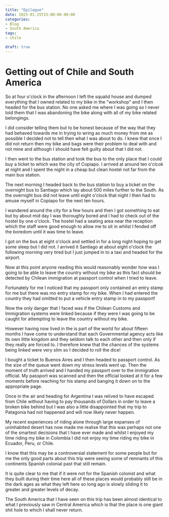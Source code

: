 ```yaml
---
title: "Epilogue"
date: 2025-01-25T15:00:00-00:00
categories:
- Blog
- South America
tags:
- chile

draft: true
---
```


# Getting out of Chile and South America

So at four o'clock in the afternoon I left the squalid house and dumped everything that I owned related to my bike in the "workshop" and I then headed for the bus station. No one asked me where I was going so I never told them that I was abandoning the bike along with all of my bike related belongings.

I did consider telling them but to be honest because of the way that they had behaved towards me in trying to wring as much money from me as possible I decided not to tell then what I was about to do. I knew that once I did not return then my bike and bags were their problem to deal with and not mine and although I should have felt guilty about that I did not.

I then went to the bus station and took the bus to the only place that I could buy a ticket to which was the city of Copiapo. I arrived at around ten o'clcok at night and I spent the night in a cheap but clean hostel not far from the main bus station. 

The next morning I headed back to the bus station to buy a ticket on the overnight bus to Santiago which lay about 500 miles further to the South. As the overnight bus did not leave until eight o'clock that night I then had to amuse myself in Copiapo for the next ten hours.

I wandered around the city for a few hours and then I got something to eat but by about mid day I was thoroughly bored and I had to check out of the hostel by one o'clock. The hostel had a seating area near the reception which the staff were good enough to allow me to sit in whilst I fended off the boredom until it was time to leave.

I got on the bus at eight o'clock and settled in for a long night hoping to get some sleep but I did not. I arrived it Santiago at about eight o'clock the following morning very tired but I just jumped in to a taxi and headed for the airport.

Now at this point anyone reading this would reasonably wonder how was I going to be able to leave the country without my bike as this fact should be detected by Chilean immigration at passport control when I tried to leave.

Fortunately for me I noticed that my passport only contained an entry stamp for me but there was mo entry stamp for my bike. When I had entered the country they had omitted to put a vehicle entry stamp in to my passport!

Now the only danger that I faced was if the Chilean Customs and Immigration systems were linked because if they were I was going to be caught for attempting to leave the country without my bike.

However having now lived in the is part of the world for about fifteen months I have come to understand that each Governmental agency acts like its own little kingdom and they seldom talk to each other and then only if they really are forced to. I therefore knew that the chances of the systems being linked were very slim so I decided to roll the dice!

I bought a ticket to Buenos Aires and I then headed to passport control. As the size of the queue went down my stress levels went up. Then the moment of truth arrived and I handed my passport over to the immigration official. My passport was scanned and then the official looked at it for a few moments before reaching for his stamp and banging it down on to the appropriate page.

Once in the air and heading for Argentina I was relived to have escaped from Chile without having to pay thousands of Dollars in order to leave a broken bike behind but I was also a little disappointed that my trip to Patagonia had not happened and will now likely never happen.

My recent experiences of riding alone through large expanses of uninhabited desert has now made me realise that this was perhaps not one of the smartest decisions that I have ever made and whilst I enjoyed my time riding my bike in Colombia I did not enjoy my time riding my bike in Ecuador, Peru, or Chile.

I know that this may be a controversial statement for some people but for me the only good parts about this trip were seeing some of remnants of this continents Spanish colonial past that still remain.

It is quite clear to me that if it were not for the Spanish colonist and what they built during their time here all of these places would probably still be in the dark ages as what they left here so long ago is slowly sliding it to greater and greater levels of decay.

The South America that I have seen on this trip has been almost identical to what I previously saw in Central America which is that the place is one giant shit hole to which I shall never return.